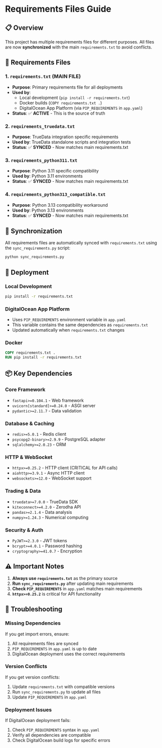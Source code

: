 # Requirements Files Guide

## 📋 Overview

This project has multiple requirements files for different purposes. All files are now **synchronized** with the main `requirements.txt` to avoid conflicts.

## 📁 Requirements Files

### 1. `requirements.txt` (MAIN FILE)
- **Purpose**: Primary requirements file for all deployments
- **Used by**: 
  - Local development (`pip install -r requirements.txt`)
  - Docker builds (`COPY requirements.txt .`)
  - DigitalOcean App Platform (via `PIP_REQUIREMENTS` in `app.yaml`)
- **Status**: ✅ **ACTIVE** - This is the source of truth

### 2. `requirements_truedata.txt`
- **Purpose**: TrueData integration specific requirements
- **Used by**: TrueData standalone scripts and integration tests
- **Status**: ✅ **SYNCED** - Now matches main requirements.txt

### 3. `requirements_python311.txt`
- **Purpose**: Python 3.11 specific compatibility
- **Used by**: Python 3.11 environments
- **Status**: ✅ **SYNCED** - Now matches main requirements.txt

### 4. `requirements_python313_compatible.txt`
- **Purpose**: Python 3.13 compatibility workaround
- **Used by**: Python 3.13 environments
- **Status**: ✅ **SYNCED** - Now matches main requirements.txt

## 🔄 Synchronization

All requirements files are automatically synced with `requirements.txt` using the `sync_requirements.py` script:

```bash
python sync_requirements.py
```

## 🚀 Deployment

### Local Development
```bash
pip install -r requirements.txt
```

### DigitalOcean App Platform
- Uses `PIP_REQUIREMENTS` environment variable in `app.yaml`
- This variable contains the same dependencies as `requirements.txt`
- Updated automatically when `requirements.txt` changes

### Docker
```dockerfile
COPY requirements.txt .
RUN pip install -r requirements.txt
```

## 📦 Key Dependencies

### Core Framework
- `fastapi>=0.104.1` - Web framework
- `uvicorn[standard]>=0.24.0` - ASGI server
- `pydantic>=2.11.7` - Data validation

### Database & Caching
- `redis>=5.0.1` - Redis client
- `psycopg2-binary>=2.9.9` - PostgreSQL adapter
- `sqlalchemy>=2.0.23` - ORM

### HTTP & WebSocket
- `httpx>=0.25.2` - HTTP client (CRITICAL for API calls)
- `aiohttp>=3.9.1` - Async HTTP client
- `websockets>=12.0` - WebSocket support

### Trading & Data
- `truedata>=7.0.0` - TrueData SDK
- `kiteconnect>=4.2.0` - Zerodha API
- `pandas>=2.1.4` - Data analysis
- `numpy>=1.24.3` - Numerical computing

### Security & Auth
- `PyJWT>=2.3.0` - JWT tokens
- `bcrypt>=4.0.1` - Password hashing
- `cryptography>=41.0.7` - Encryption

## ⚠️ Important Notes

1. **Always use `requirements.txt`** as the primary source
2. **Run `sync_requirements.py`** after updating main requirements
3. **Check `PIP_REQUIREMENTS`** in `app.yaml` matches main requirements
4. **`httpx>=0.25.2`** is critical for API functionality

## 🔧 Troubleshooting

### Missing Dependencies
If you get import errors, ensure:
1. All requirements files are synced
2. `PIP_REQUIREMENTS` in `app.yaml` is up to date
3. DigitalOcean deployment uses the correct requirements

### Version Conflicts
If you get version conflicts:
1. Update `requirements.txt` with compatible versions
2. Run `sync_requirements.py` to update all files
3. Update `PIP_REQUIREMENTS` in `app.yaml`

### Deployment Issues
If DigitalOcean deployment fails:
1. Check `PIP_REQUIREMENTS` syntax in `app.yaml`
2. Verify all dependencies are compatible
3. Check DigitalOcean build logs for specific errors 